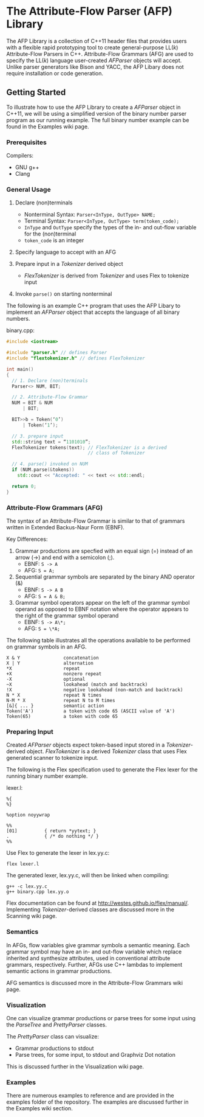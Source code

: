 # The Attribute-Flow Parser (AFP) Library

The AFP Library is a collection of C++11 header files that provides users with a flexible rapid prototyping tool to create general-purpose LL(_k_) Attribute-Flow Parsers in C++. Attribute-Flow Grammars (AFG) are used to specify the LL(_k_) language user-created _AFParser_ objects will accept. Unlike parser generators like Bison and YACC, the AFP Libary does not require installation or code generation.

## Getting Started

To illustrate how to use the AFP Library to create a _AFParser_ object in C++11, we will be using a simplified version of the binary number parser program as our running example. The full binary number example can be found in the Examples wiki page.

### Prerequisites

Compilers:
* GNU g++
* Clang

### General Usage

1) Declare (non)terminals
   * Nonterminal Syntax: `Parser<InType, OutType> NAME;`
   * Terminal Syntax: `Parser<InType, OutType> term(token_code);`
   * `InType` and `OutType` specify the types of the in- and out-flow variable for the (non)terminal
   * `token_code` is an integer

2) Specify language to accept with an AFG

3) Prepare input in a _Tokenizer_ derived object
   * _FlexTokenizer_ is derived from _Tokenizer_ and uses Flex to tokenize input

4) Invoke `parse()` on starting nonterminal

The following is an example C++ program that uses the AFP Libary to implement an _AFParser_ object that accepts the language of all binary numbers.

binary.cpp:
```C++
#include <iostream>

#include "parser.h" // defines Parser
#include "flextokenizer.h" // defines FlexTokenizer

int main()
{
  // 1. Declare (non)terminals
  Parser<> NUM, BIT;

  // 2. Attribute-Flow Grammar
  NUM = BIT & NUM
	  | BIT;

  BIT>>b = Token(‘0’)
	  | Token(‘1’);

  // 3. prepare input
  std::string text = “1101010”;
  FlexTokenizer tokens(text); // FlexTokenizer is a derived
                              // class of Tokenizer

  // 4. parse() invoked on NUM
  if (NUM.parse(&tokens))
    std::cout << "Accepted: " << text << std::endl;

  return 0;
}
```

### Attribute-Flow Grammars (AFG)

The syntax of an Attribute-Flow Grammar is similar to that of grammars written in Extended Backus-Naur Form (EBNF).

Key Differences:
1) Grammar productions are specfied with an equal sign (=) instead of an arrow (->) and end with a semicolon (;).
   * EBNF: `S -> A`
   * AFG: `S = A;`
2) Sequential grammar symbols are separated by the binary AND operator (&)
   * EBNF: `S -> A B`
   * AFG: `S = A & B;`
3) Grammar symbol operators appear on the left of the grammar symbol operand as opposed to EBNF notation where the operator appears to the right of the grammar symbol operand
   * EBNF: `S -> A\*;`
   * AFG: `S = \*A;`

The following table illustrates all the operations available to be performed on grammar symbols in an AFG.
```
X & Y                concatenation
X | Y                alternation
*X                   repeat
+X                   nonzero repeat
-X                   optional
~X                   lookahead (match and backtrack)
!X                   negative lookahead (non-match and backtrack)
N * X                repeat N times
N-M * X              repeat N to M times
[&]{ ... }           semantic action
Token('A')           a token with code 65 (ASCII value of 'A')
Token(65)            a token with code 65
```

### Preparing Input

Created _AFParser_ objects expect token-based input stored in a _Tokenizer_-derived object. _FlexTokenizer_ is a derived _Tokenizer_ class that uses Flex generated scanner to tokenize input.

The following is the Flex specification used to generate the Flex lexer for the running binary number example.

lexer.l:
```
%{
%}

%option noyywrap

%%
[01]          { return *yytext; }
.             { /* do nothing */ }
%%
```

Use Flex to generate the lexer in lex.yy.c:

```
flex lexer.l
```

The generated lexer, lex.yy.c, will then be linked when compiling:

```
g++ -c lex.yy.c
g++ binary.cpp lex.yy.o
```

Flex documentation can be found at http://westes.github.io/flex/manual/. Implementing _Tokenizer_-derived classes are discussed more in the Scanning wiki page.

### Semantics

In AFGs, flow variables give grammar symbols a semantic meaning. Each grammar symbol may have an in- and out-flow variable which replace inherited and synthesize attributes, used in conventional attribute grammars, respectively. Further, AFGs use C++ lambdas to implement semantic actions in grammar productions.

AFG semantics is discussed more in the Attribute-Flow Grammars wiki page.

### Visualization

One can visualize grammar productions or parse trees for some input using the _ParseTree_ and _PrettyParser_ classes.

The _PrettyParser_ class can visualize:
* Grammar productions to stdout
* Parse trees, for some input, to stdout and Graphviz Dot notation

This is discussed further in the Visualization wiki page.

### Examples

There are numerous examples to reference and are provided in the examples folder of the repository. The examples are discussed further in the Examples wiki section.
